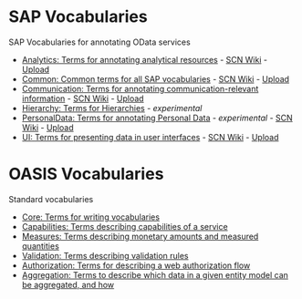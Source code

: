 # SAP Vocabularies
SAP Vocabularies for annotating OData services 
* [Analytics: Terms for annotating analytical resources](Analytics.md) - [SCN Wiki](https://wiki.scn.sap.com/wiki/x/gwWKGw) - [Upload](https://wiki.scn.sap.com/wiki/pages/viewpageattachments.action?pageId=462030211)
* [Common: Common terms for all SAP vocabularies](Common.md) - [SCN Wiki](https://wiki.scn.sap.com/wiki/x/vh_7Gg) - [Upload](https://wiki.scn.sap.com/wiki/pages/viewpageattachments.action?pageId=448470974)
* [Communication: Terms for annotating communication-relevant information](Communication.md) - [SCN Wiki](https://wiki.scn.sap.com/wiki/x/ux_7Gg) - [Upload](https://wiki.scn.sap.com/wiki/pages/viewpageattachments.action?pageId=448470971)
* [Hierarchy: Terms for Hierarchies](Hierarchy.md) - *experimental*
* [PersonalData: Terms for annotating Personal Data](PersonalData.md) - *experimental* - [SCN Wiki](https://wiki.scn.sap.com/wiki/x/tQGXHQ) - [Upload](https://wiki.scn.sap.com/wiki/pages/viewpageattachments.action?pageId=496435637)
* [UI: Terms for presenting data in user interfaces](UI.md) - [SCN Wiki](https://wiki.scn.sap.com/wiki/x/uB_7Gg) - [Upload](https://wiki.scn.sap.com/wiki/pages/viewpageattachments.action?pageId=448470968)

# OASIS Vocabularies
Standard vocabularies
* [Core: Terms for writing vocabularies](https://github.com/oasis-tcs/odata-vocabularies/blob/master/vocabularies/Org.OData.Core.V1.md)
* [Capabilities: Terms describing capabilities of a service](https://github.com/oasis-tcs/odata-vocabularies/blob/master/vocabularies/Org.OData.Capabilities.V1.md)
* [Measures: Terms describing monetary amounts and measured quantities](https://github.com/oasis-tcs/odata-vocabularies/blob/master/vocabularies/Org.OData.Measures.V1.md)
* [Validation: Terms describing validation rules](https://github.com/oasis-tcs/odata-vocabularies/blob/master/vocabularies/Org.OData.Validation.V1.md)
* [Authorization: Terms for describing a web authorization flow](https://github.com/oasis-tcs/odata-vocabularies/blob/master/vocabularies/Org.OData.Authorization.V1.md)
* [Aggregation: Terms to describe which data in a given entity model can be aggregated, and how](https://github.com/oasis-tcs/odata-vocabularies/blob/master/vocabularies/Org.OData.Aggregation.V1.md)

